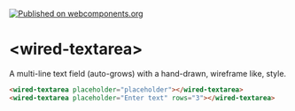 [![Published on webcomponents.org](https://img.shields.io/badge/webcomponents.org-published-blue.svg)](https://www.webcomponents.org/element/wiredjs/wired-textarea)

# \<wired-textarea\>

A multi-line text field (auto-grows) with a hand-drawn, wireframe like, style.

<!--
```
<custom-element-demo>
  <template>
    <script src="../webcomponentsjs/webcomponents-lite.js"></script>
    <link rel="import" href="wired-textarea.html">
    <style is="custom-style">
      wired-textarea {
        margin: 5px 0;
      }
    </style>
    <next-code-block></next-code-block>
  </template>
</custom-element-demo>
```
-->
```html
<wired-textarea placeholder="placeholder"></wired-textarea>
<wired-textarea placeholder="Enter text" rows="3"></wired-textarea>
```